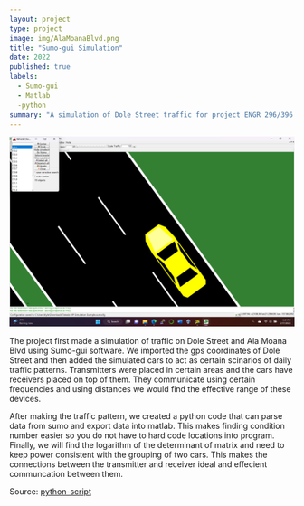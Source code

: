 ```yaml
---
layout: project
type: project
image: img/AlaMoanaBlvd.png
title: "Sumo-gui Simulation"
date: 2022
published: true
labels:
  - Sumo-gui
  - Matlab
  -python
summary: "A simulation of Dole Street traffic for project ENGR 296/396."
---
```


<img class="img-fluid" src="../img/Screenshot (1).png">

The project first made a simulation of traffic on Dole Street and Ala Moana Blvd using Sumo-gui software. We imported the gps coordinates of Dole Street and then added the simulated cars to act as certain scinarios of daily traffic patterns.
Transmitters were placed in certain areas and the cars have receivers placed on top of them. They communicate using certain frequencies and using distances we would find the effective range of these devices.

After making the traffic pattern, we created a python code that can parse data from sumo and export data into matlab.
This makes finding condition number easier so you do not have to hard code locations into program.
Finally, we will find the logarithm of the determinant of matrix and need to keep power consistent with the grouping of two cars. This makes the connections between the transmitter and receiver ideal and effecient communcation between them.

Source: <a href="https://drive.google.com/drive/u/0/recent"><i class="large github icon "></i>python-script</a>
